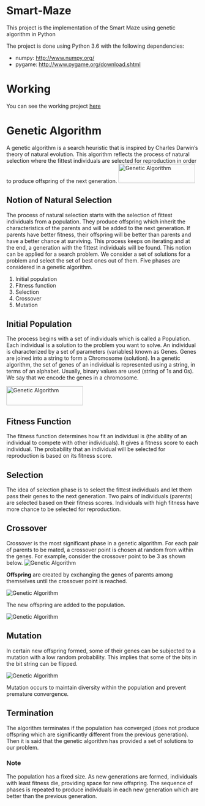 # Smart-Maze

This project is the implementation of the Smart Maze using genetic algorithm in Python  

The project is done using Python 3.6 with the following dependencies:
- numpy: http://www.numpy.org/
- pygame: http://www.pygame.org/download.shtml

# Working

You can see the working project [here](https://www.youtube.com/watch?v=7Va9Ivb2ExU)

# Genetic Algorithm

A genetic algorithm is a search heuristic that is inspired by Charles Darwin’s theory of natural evolution. This algorithm reflects the process of natural selection where the fittest individuals are selected for reproduction in order to produce offspring of the next generation.
<img src="https://github.com/androfly/Smart-Maze/blob/master/Images/img1.png" alt="Genetic Algorithm" style="width:200px;height:50px;"></img>
## Notion of Natural Selection

The process of natural selection starts with the selection of fittest individuals from a population. They produce offspring which inherit the characteristics of the parents and will be added to the next generation. If parents have better fitness, their offspring will be better than parents and have a better chance at surviving. This process keeps on iterating and at the end, a generation with the fittest individuals will be found.
This notion can be applied for a search problem. We consider a set of solutions for a problem and select the set of best ones out of them.
Five phases are considered in a genetic algorithm.
1. Initial population
2. Fitness function
3. Selection
4. Crossover
5. Mutation
## Initial Population
The process begins with a set of individuals which is called a Population. Each individual is a solution to the problem you want to solve.
An individual is characterized by a set of parameters (variables) known as Genes. Genes are joined into a string to form a Chromosome (solution).
In a genetic algorithm, the set of genes of an individual is represented using a string, in terms of an alphabet. Usually, binary values are used (string of 1s and 0s). We say that we encode the genes in a chromosome.

<img src="https://github.com/androfly/Smart-Maze/blob/master/Images/img2.png" alt="Genetic Algorithm" style="width:200px;height:50px;"></img>

## Fitness Function
The fitness function determines how fit an individual is (the ability of an individual to compete with other individuals). It gives a fitness score to each individual. The probability that an individual will be selected for reproduction is based on its fitness score.
## Selection
The idea of selection phase is to select the fittest individuals and let them pass their genes to the next generation.
Two pairs of individuals (parents) are selected based on their fitness scores. Individuals with high fitness have more chance to be selected for reproduction.
## Crossover
Crossover is the most significant phase in a genetic algorithm. For each pair of parents to be mated, a crossover point is chosen at random from within the genes.
For example, consider the crossover point to be 3 as shown below.
<img src="https://github.com/androfly/Smart-Maze/blob/master/Images/img2.png" alt="Genetic Algorithm" ></img>

 **Offspring** are created by exchanging the genes of parents among themselves until the crossover point is reached.
 
<img src="https://github.com/androfly/Smart-Maze/blob/master/Images/img3.png" alt="Genetic Algorithm" ></img>

The new offspring are added to the population.

<img src="https://github.com/androfly/Smart-Maze/blob/master/Images/img4.png" alt="Genetic Algorithm" ></img>

## Mutation
In certain new offspring formed, some of their genes can be subjected to a mutation with a low random probability. This implies that some of the bits in the bit string can be flipped.

<img src="https://github.com/androfly/Smart-Maze/blob/master/Images/img5.png" alt="Genetic Algorithm" ></img>

Mutation occurs to maintain diversity within the population and prevent premature convergence.

## Termination
The algorithm terminates if the population has converged (does not produce offspring which are significantly different from the previous generation). Then it is said that the genetic algorithm has provided a set of solutions to our problem.
### Note
The population has a fixed size. As new generations are formed, individuals with least fitness die, providing space for new offspring.
The sequence of phases is repeated to produce individuals in each new generation which are better than the previous generation.
